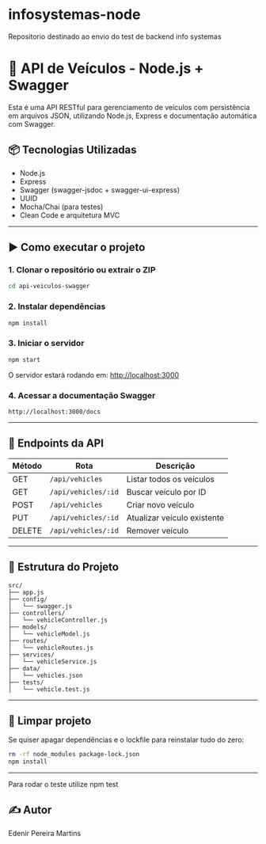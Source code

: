 # infosystemas-node
Repositorio destinado ao envio do test de backend info systemas

# 🚗 API de Veículos - Node.js + Swagger

Esta é uma API RESTful para gerenciamento de veículos com persistência em arquivos JSON, utilizando Node.js, Express e documentação automática com Swagger.

## 📦 Tecnologias Utilizadas

- Node.js
- Express
- Swagger (swagger-jsdoc + swagger-ui-express)
- UUID
- Mocha/Chai (para testes)
- Clean Code e arquitetura MVC

---

## ▶️ Como executar o projeto

### 1. Clonar o repositório ou extrair o ZIP

```bash
cd api-veiculos-swagger
```

### 2. Instalar dependências

```bash
npm install
```

### 3. Iniciar o servidor

```bash
npm start
```

O servidor estará rodando em: [http://localhost:3000](http://localhost:3000)

### 4. Acessar a documentação Swagger

```url
http://localhost:3000/docs
```

---

## 🔀 Endpoints da API

| Método | Rota               | Descrição                      |
|--------|--------------------|-------------------------------|
| GET    | `/api/vehicles`    | Listar todos os veículos      |
| GET    | `/api/vehicles/:id`| Buscar veículo por ID         |
| POST   | `/api/vehicles`    | Criar novo veículo            |
| PUT    | `/api/vehicles/:id`| Atualizar veículo existente   |
| DELETE | `/api/vehicles/:id`| Remover veículo               |

---

## 📁 Estrutura do Projeto

```
src/
├── app.js
├── config/
│   └── swagger.js
├── controllers/
│   └── vehicleController.js
├── models/
│   └── vehicleModel.js
├── routes/
│   └── vehicleRoutes.js
├── services/
│   └── vehicleService.js
├── data/
│   └── vehicles.json
├── tests/
│   └── vehicle.test.js 
```

---

## 🧹 Limpar projeto

Se quiser apagar dependências e o lockfile para reinstalar tudo do zero:

```bash
rm -rf node_modules package-lock.json
npm install
```

---
Para rodar o teste utilize npm test
## ✍️ Autor

Edenir Pereira Martins
